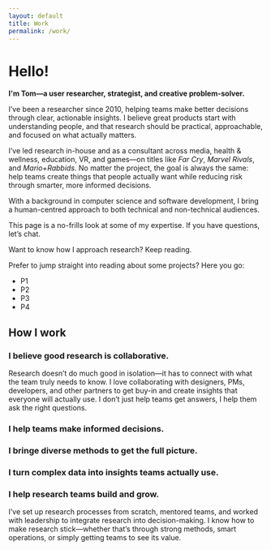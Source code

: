 ```yaml
---
layout: default
title: Work
permalink: /work/
---
```


<div class="row justify-content-center">
  <div class="col-12 col-md-10 col-xl-8">
    <h1 class="headline p-b-30">Hello!</h1>
    <p><strong>I'm Tom&mdash;a user researcher, strategist, and creative problem-solver.</strong></p>
    <p>I’ve been a researcher since 2010, helping teams make better decisions through clear, actionable insights. I believe great products start with understanding people, and that research should be practical, approachable, and focused on what actually matters.</p>
    <p>I’ve led research in-house and as a consultant across media, health &amp; wellness, education, VR, and games&mdash;on titles like <em>Far Cry</em>, <em>Marvel Rivals</em>, and <em>Mario+Rabbids</em>. No matter the project, the goal is always the same: help teams create things that people actually want while reducing risk through smarter, more informed decisions.</p>
    <p>With a background in computer science and software development, I bring a human-centred approach to both technical and non-technical audiences.</p>
    <p>This page is a no-frills look at some of my expertise. If you have questions, let’s chat.</p>
    <p>Want to know how I approach research? Keep reading.</p>
    <p>Prefer to jump straight into reading about some projects? Here you go:</p>
    <ul>
      <li>P1</li>
      <li>P2</li>
      <li>P3</li>
      <li>P4</li>
    </ul>

  <h2>How I work</h2>
  <h3>I believe good research is collaborative.</h3>
  <p>Research doesn’t do much good in isolation&mdash;it has to connect with what the team truly needs to know. I love collaborating with designers, PMs, developers, and other partners to get buy-in and create insights that everyone will actually use. I don’t just help teams get answers, I help them ask the right questions.</p>
  <h3>I help teams make informed decisions.</h3>
  <p></p>
  <h3>I bringe diverse methods to get the full picture.</h3>
  <p></p>
  <h3>I turn complex data into insights teams actually use.</h3>
  <p></p>
  <h3>I help research teams build and grow.</h3>
  <p>I’ve set up research processes from scratch, mentored teams, and worked with leadership to integrate research into decision-making. I know how to make research stick&mdash;whether that’s through strong methods, smart operations, or simply getting teams to see its value.</p>

  </div>
</div>
